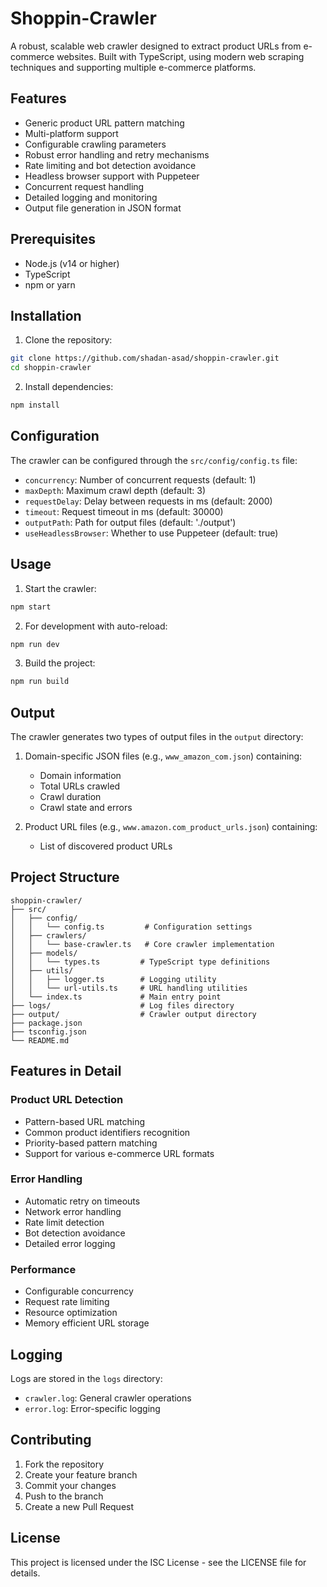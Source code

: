# Shoppin-Crawler

A robust, scalable web crawler designed to extract product URLs from e-commerce websites. Built with TypeScript, using modern web scraping techniques and supporting multiple e-commerce platforms.

## Features

- Generic product URL pattern matching
- Multi-platform support
- Configurable crawling parameters
- Robust error handling and retry mechanisms
- Rate limiting and bot detection avoidance
- Headless browser support with Puppeteer
- Concurrent request handling
- Detailed logging and monitoring
- Output file generation in JSON format

## Prerequisites

- Node.js (v14 or higher)
- TypeScript
- npm or yarn

## Installation

1. Clone the repository:
```bash
git clone https://github.com/shadan-asad/shoppin-crawler.git
cd shoppin-crawler
```

2. Install dependencies:
```bash
npm install
```

## Configuration

The crawler can be configured through the `src/config/config.ts` file:

- `concurrency`: Number of concurrent requests (default: 1)
- `maxDepth`: Maximum crawl depth (default: 3)
- `requestDelay`: Delay between requests in ms (default: 2000)
- `timeout`: Request timeout in ms (default: 30000)
- `outputPath`: Path for output files (default: './output')
- `useHeadlessBrowser`: Whether to use Puppeteer (default: true)

## Usage

1. Start the crawler:
```bash
npm start
```

2. For development with auto-reload:
```bash
npm run dev
```

3. Build the project:
```bash
npm run build
```

## Output

The crawler generates two types of output files in the `output` directory:
1. Domain-specific JSON files (e.g., `www_amazon_com.json`) containing:
   - Domain information
   - Total URLs crawled
   - Crawl duration
   - Crawl state and errors

2. Product URL files (e.g., `www.amazon.com_product_urls.json`) containing:
   - List of discovered product URLs

## Project Structure

```
shoppin-crawler/
├── src/
│   ├── config/
│   │   └── config.ts         # Configuration settings
│   ├── crawlers/
│   │   └── base-crawler.ts   # Core crawler implementation
│   ├── models/
│   │   └── types.ts         # TypeScript type definitions
│   ├── utils/
│   │   ├── logger.ts        # Logging utility
│   │   └── url-utils.ts     # URL handling utilities
│   └── index.ts             # Main entry point
├── logs/                    # Log files directory
├── output/                  # Crawler output directory
├── package.json
├── tsconfig.json
└── README.md
```

## Features in Detail

### Product URL Detection
- Pattern-based URL matching
- Common product identifiers recognition
- Priority-based pattern matching
- Support for various e-commerce URL formats

### Error Handling
- Automatic retry on timeouts
- Network error handling
- Rate limit detection
- Bot detection avoidance
- Detailed error logging

### Performance
- Configurable concurrency
- Request rate limiting
- Resource optimization
- Memory efficient URL storage

## Logging

Logs are stored in the `logs` directory:
- `crawler.log`: General crawler operations
- `error.log`: Error-specific logging

## Contributing

1. Fork the repository
2. Create your feature branch
3. Commit your changes
4. Push to the branch
5. Create a new Pull Request

## License

This project is licensed under the ISC License - see the LICENSE file for details.